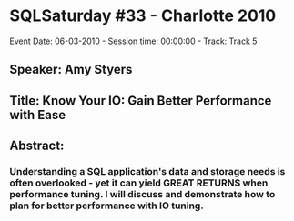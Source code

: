 # SQLSaturday #33 - Charlotte 2010
Event Date: 06-03-2010 - Session time: 00:00:00 - Track: Track 5
## Speaker: Amy Styers
## Title: Know Your IO:  Gain Better Performance with Ease
## Abstract:
### Understanding a SQL application's data and storage needs is often overlooked - yet it can yield GREAT RETURNS when performance tuning.  I will discuss and demonstrate how to plan for better performance with IO tuning.
